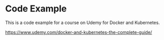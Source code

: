 # Code Example

This is a code example for a course on Udemy for Docker and Kubernetes.

https://www.udemy.com/docker-and-kubernetes-the-complete-guide/
